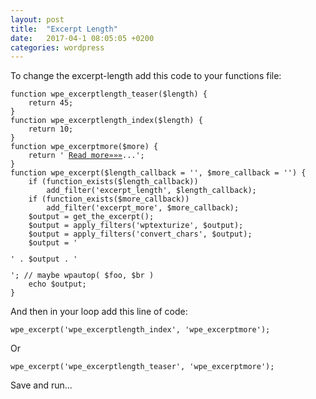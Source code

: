 ```yaml
---
layout: post
title:  "Excerpt Length"
date:   2017-04-1 08:05:05 +0200
categories: wordpress
---
```


<p>To change the excerpt-length add this code to your functions file:</p>
<code>function wpe_excerptlength_teaser($length) {
    return 45;
}
function wpe_excerptlength_index($length) {
    return 10;
}
function wpe_excerptmore($more) {
    return ' <a class="moretag" href="' . get_permalink($post->ID) . '">Read more&raquo;&raquo;&raquo;</a>...';
}
function wpe_excerpt($length_callback = '', $more_callback = '') {
    if (function_exists($length_callback))
        add_filter('excerpt_length', $length_callback);
    if (function_exists($more_callback))
        add_filter('excerpt_more', $more_callback);
    $output = get_the_excerpt();
    $output = apply_filters('wptexturize', $output);
    $output = apply_filters('convert_chars', $output);
    $output = '<p>' . $output . '</p>'; // maybe wpautop( $foo, $br )
    echo $output;
}
</code>
<p>And then in your loop add this line of code:</p>
<code>wpe_excerpt('wpe_excerptlength_index', 'wpe_excerptmore');</code>
<p>Or</p>
<code>wpe_excerpt('wpe_excerptlength_teaser', 'wpe_excerptmore');</code>

Save and run...

